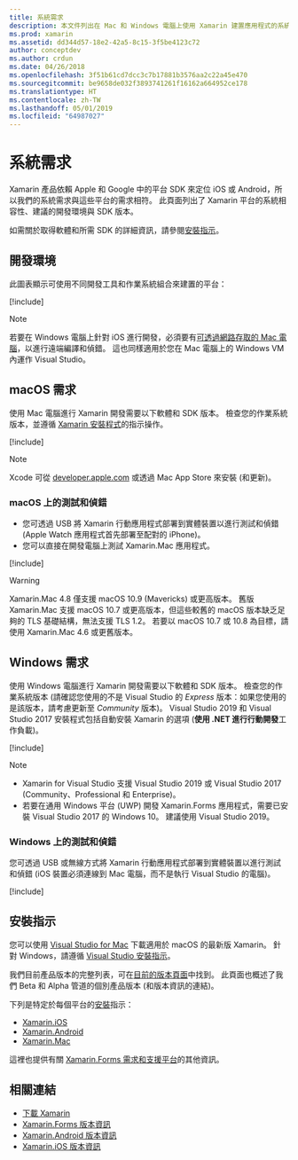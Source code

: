 ```yaml
---
title: 系統需求
description: 本文件列出在 Mac 和 Windows 電腦上使用 Xamarin 建置應用程式的系統需求。 它也連結到安裝指示。
ms.prod: xamarin
ms.assetid: dd344d57-18e2-42a5-8c15-3f5be4123c72
author: conceptdev
ms.author: crdun
ms.date: 04/26/2018
ms.openlocfilehash: 3f51b61cd7dcc3c7b17881b3576aa2c22a45e470
ms.sourcegitcommit: be9658de032f3893741261f16162a664952ce178
ms.translationtype: HT
ms.contentlocale: zh-TW
ms.lasthandoff: 05/01/2019
ms.locfileid: "64987027"
---
```

# <a name="system-requirements"></a>系統需求

Xamarin 產品依賴 Apple 和 Google 中的平台 SDK 來定位 iOS 或 Android，所以我們的系統需求與這些平台的需求相符。 此頁面列出了 Xamarin 平台的系統相容性、建議的開發環境與 SDK 版本。

如需關於取得軟體和所需 SDK 的詳細資訊，請參閱[安裝指示](#installation-instructions)。

## <a name="development-environments"></a>開發環境

此圖表顯示可使用不同開發工具和作業系統組合來建置的平台：

[!include[](~/cross-platform/includes/development-environment.md)]

> [!NOTE]
> 若要在 Windows 電腦上針對 iOS 進行開發，必須要有[可透過網路存取的 Mac 電腦](~/ios/get-started/installation/windows/connecting-to-mac/index.md)，以進行遠端編譯和偵錯。 這也同樣適用於您在 Mac 電腦上的 Windows VM 內運作 Visual Studio。

## <a name="macos-requirements"></a>macOS 需求

使用 Mac 電腦進行 Xamarin 開發需要以下軟體和 SDK 版本。 檢查您的作業系統版本，並遵循 [Xamarin 安裝程式](#installation-instructions)的指示操作。

[!include[](~/cross-platform/includes/macos-requirements.md)]

> [!NOTE]
> Xcode 可從 [developer.apple.com](https://developer.apple.com/xcode/download/) 或透過 Mac App Store 來安裝 (和更新)。

### <a name="testing--debugging-on-macos"></a>macOS 上的測試和偵錯

- 您可透過 USB 將 Xamarin 行動應用程式部署到實體裝置以進行測試和偵錯 (Apple Watch 應用程式首先部署至配對的 iPhone)。
- 您可以直接在開發電腦上測試 Xamarin.Mac 應用程式。

[!include[](~/cross-platform/includes/macos-testing.md)]

> [!WARNING]
> Xamarin.Mac 4.8 僅支援 macOS 10.9 (Mavericks) 或更高版本。
> 舊版 Xamarin.Mac 支援 macOS 10.7 或更高版本，但這些較舊的 macOS 版本缺乏足夠的 TLS 基礎結構，無法支援 TLS 1.2。 若要以 macOS 10.7 或 10.8 為目標，請使用 Xamarin.Mac 4.6 或更舊版本。

## <a name="windows-requirements"></a>Windows 需求

使用 Windows 電腦進行 Xamarin 開發需要以下軟體和 SDK 版本。
檢查您的作業系統版本 (請確認您使用的不是 Visual Studio 的 *Express* 版本：如果您使用的是該版本，請考慮更新至 *Community* 版本)。
Visual Studio 2019 和 Visual Studio 2017 安裝程式包括自動安裝 Xamarin 的選項 (**使用 .NET 進行行動開發**工作負載)。

[!include[](~/cross-platform/includes/windows-requirements.md)]

> [!NOTE]
> - Xamarin for Visual Studio 支援 Visual Studio 2019 或 Visual Studio 2017 (Community、Professional 和 Enterprise)。
> - 若要在通用 Windows 平台 (UWP) 開發 Xamarin.Forms 應用程式，需要已安裝 Visual Studio 2017 的 Windows 10。 建議使用 Visual Studio 2019。

### <a name="testing--debugging-on-windows"></a>Windows 上的測試和偵錯

您可透過 USB 或無線方式將 Xamarin 行動應用程式部署到實體裝置以進行測試和偵錯 (iOS 裝置必須連線到 Mac 電腦，而不是執行 Visual Studio 的電腦)。

[!include[](~/cross-platform/includes/windows-testing.md)]

## <a name="installation-instructions"></a>安裝指示

您可以使用 [Visual Studio for Mac](https://docs.microsoft.com/visualstudio/mac/installation) 下載適用於 macOS 的最新版 Xamarin。 針對 Windows，請遵循 [Visual Studio 安裝指示](https://docs.microsoft.com/visualstudio/install/install-visual-studio)。

我們目前產品版本的完整列表，可在[目前的版本頁面](https://developer.xamarin.com/releases/current/)中找到。 此頁面也概述了我們 Beta 和 Alpha 管道的個別產品版本 (和版本資訊的連結)。

下列是特定於每個平台的[安裝](~/get-started/installation/index.md)指示：

- [Xamarin.iOS](~/ios/get-started/installation/index.md)
- [Xamarin.Android](~/android/get-started/installation/index.md)
- [Xamarin.Mac](~/mac/get-started/installation.md)

這裡也提供有關 [Xamarin.Forms 需求和支援平台](~/get-started/requirements.md)的其他資訊。

## <a name="related-links"></a>相關連結

- [下載 Xamarin](https://visualstudio.microsoft.com/xamarin/)
- [Xamarin.Forms 版本資訊](/xamarin/xamarin-forms/release-notes/)
- [Xamarin.Android 版本資訊](/xamarin/android/release-notes/)
- [Xamarin.iOS 版本資訊](/xamarin/ios/release-notes/)
